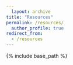```yaml
---
  layout: archive
title: "Resources"
permalink: /resources/
  author_profile: true
redirect_from:
  - /resources
---
```

  
  {% include base_path %}


